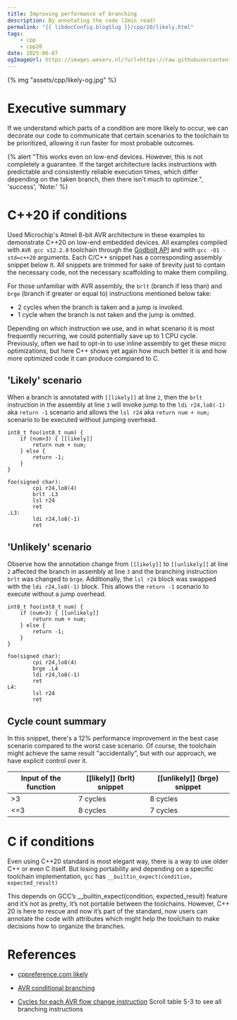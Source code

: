 ```yaml
---
title: Improving performance of branching
description: By annotating the code (2min read)
permalink: "{{ libdocConfig.blogSlug }}/cpp/20/likely.html"
tags:
    - cpp
    - cpp20
date: 2025-06-07
ogImageUrl: https://images.weserv.nl/?url=https://raw.githubusercontent.com/antonkrug/antonkrug-blog/refs/heads/main/assets/cpp/likely-og.jpg
---
```

{% img "assets/cpp/likely-og.jpg" %}


# Executive summary

If we understand which parts of a condition are more likely to occur, we can decorate our code to communicate that certain scenarios to the toolchain to be prioritized, allowing it run faster for most probable outcomes.

{% alert "This works even on low-end devices. However, this is not completely a guarantee. If the target architecture lacks instructions with predictable and consistently reliable execution times, which differ depending on the taken branch, then there isn't much to optimize.", 'success', 'Note:' %}

# C++20 if conditions

Used Microchip's Atmel 8-bit AVR architecture in these examples to demonstrate C++20 on low-end embedded devices. All examples compiled with `AVR gcc v12.2.0` toolchain through the [Godbolt API](https://godbolt.org) and with `gcc -O1 -std=c++20` arguments. Each C/C++ snippet has a corresponding assembly snippet below it. All snippets are trimmed for sake of brevity just to contain the necessary code, not the necessary scaffolding to make them compiling.

For those unfamiliar with AVR assembly, the `brlt` (branch if less than) and `brge` (branch if greater or equal to) instructions mentioned below take:
- 2 cycles when the branch is taken and a jump is invoked.
- 1 cycle when the branch is not taken and the jump is omitted.

Depending on which instruction we use, and in what scenario it is most frequently recurring, we could potentially save up to 1 CPU cycle. Previously, often we had to opt-in to use inline assembly to get these micro optimizations, but here C++ shows yet again how much better it is and how more optimized code it can produce compared to C.


## 'Likely' scenario

When a branch is annotated with `[[likely]]` at line `2`, then the `brlt` instruction in the assembly at line `3` will invoke jump to the `ldi r24,lo8(-1)` aka `return -1` scenario and allows the `lsl r24` aka `return num + num;` scenario to be executed without jumping overhead.



```cpp/1
int8_t foo(int8_t num) {
    if (num>3) { [[likely]] 
        return num + num;
    } else {
        return -1;
    }
}
```

```asmatmel/2
foo(signed char):
        cpi r24,lo8(4)
        brlt .L3
        lsl r24
        ret
.L3:
        ldi r24,lo8(-1)
        ret
```

## 'Unlikely' scenario

Observe how the annotation change from `[[likely]]` to `[[unlikely]]` at line `2` affected the branch in assembly at line `3` and the branching instruction `brlt` was changed to `brge`. Additionally, the `lsl r24` block was swapped with the `ldi r24,lo8(-1)` block. This allows the `return -1` scenario to execute without a jump overhead.

``` cpp/1
int8_t foo(int8_t num) {
    if (num>3) { [[unlikely]] 
        return num + num;
    } else {
        return -1;
    }
}
```

``` asmatmel/2
foo(signed char):
        cpi r24,lo8(4)
        brge .L4
        ldi r24,lo8(-1)
        ret
L4:
        lsl r24
        ret
```

## Cycle count summary

In this snippet, there's a 12% performance improvement in the best case scenario compared to the worst case scenario. Of course, the toolchain might achieve the same result "accidentally", but with our approach, we have explicit control over it.

| Input of the function | [[likely]] (brlt) snippet | [[unlikely]] (brge) snippet |
| --------------------- | ------------------------- | --------------------------- |
| >3                    | 7 cycles                  | 8 cycles                    |
| <=3                   | 8 cycles                  | 7 cycles                    |

# C if conditions

Even using C++20 standard is most elegant way, there is a way to use older C++ or even C itself. But losing portability and depending on a specific toolchain implementation, `gcc` has `__builtin_expect(condition, expected_result)`

This depends on GCC’s __builtin_expect(condition, expected_result) feature and it’s not as pretty, it’s not portable between the toolchains. However, C++ 20 is here to rescue and now it’s part of the standard, now users can annotate the code with attributes which might help the toolchain to make decisions how to organize the branches.


# References

- [cppreference.com likely](https://en.cppreference.com/w/cpp/language/attributes/likely)

- [AVR conditional branching](https://onlinedocs.microchip.com/oxy/GUID-0B644D8F-67E7-49E6-82C9-1B2B9ABE6A0D-en-US-23/GUID-38931E58-9CEC-40B0-AE87-4A97EF329AB8.html)

- [Cycles for each AVR flow change instruction](https://onlinedocs.microchip.com/oxy/GUID-0B644D8F-67E7-49E6-82C9-1B2B9ABE6A0D-en-US-23/GUID-BA59618D-4850-490B-B176-0BCC3D9438A1.html#GUID-BA59618D-4850-490B-B176-0BCC3D9438A1__TABLE_E51_SZJ_ZW) Scroll table 5-3 to see all branching instructions